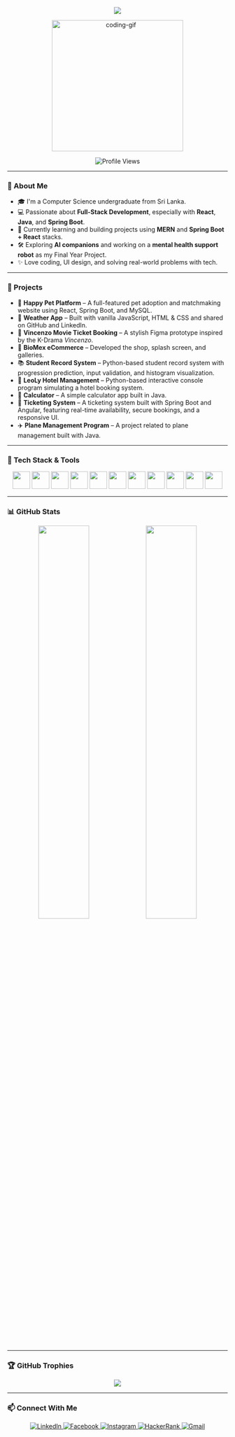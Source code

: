 <p align="center">
  <img src="https://readme-typing-svg.demolab.com/?lines=Hi+there,+I'm+Tharushi+Nathasha!;Computer+Science+Undergraduate+from+Sri+Lanka;Full+Stack+Developer+|+Tech+Enthusiast+🚀&center=true&width=600&height=45&color=4F8CC9&vCenter=true&size=22" />
</p>

<p align="center">
  <img src="https://i.pinimg.com/originals/f0/f0/d9/f0f0d932d6e39c7af5aa305cbd8da735.gif" width="300" alt="coding-gif" />
</p>

<p align="center">
  <img src="https://komarev.com/ghpvc/?username=tharushi-nathasha&label=Profile%20views&color=0e75b6&style=flat" alt="Profile Views" />
</p>

---

### 🌟 About Me
- 🎓 I'm a Computer Science undergraduate from Sri Lanka.
- 💻 Passionate about **Full-Stack Development**, especially with **React**, **Java**, and **Spring Boot**.
- 🌱 Currently learning and building projects using **MERN** and **Spring Boot + React** stacks.
- 🛠️ Exploring **AI companions** and working on a **mental health support robot** as my Final Year Project.
- ✨ Love coding, UI design, and solving real-world problems with tech.

---

### 💼 Projects
- 🐾 **Happy Pet Platform** – A full-featured pet adoption and matchmaking website using React, Spring Boot, and MySQL.
- 📱 **Weather App** – Built with vanilla JavaScript, HTML & CSS and shared on GitHub and LinkedIn.
- 🎥 **Vincenzo Movie Ticket Booking** – A stylish Figma prototype inspired by the K-Drama *Vincenzo*.
- 🛒 **BioMex eCommerce** – Developed the shop, splash screen, and galleries.
- 📚 **Student Record System** – Python-based student record system with progression prediction, input validation, and histogram visualization.
- 🏨 **LeoLy Hotel Management** – Python-based interactive console program simulating a hotel booking system.
- 🧮 **Calculator** – A simple calculator app built in Java.
- 🎫 **Ticketing System** – A ticketing system built with Spring Boot and Angular, featuring real-time availability, secure bookings, and a responsive UI.
- ✈️ **Plane Management Program** – A project related to plane management built with Java.
  
---

### 🔧 Tech Stack & Tools

<p align="center">
  <img src="https://cdn.jsdelivr.net/gh/devicons/devicon/icons/java/java-original.svg" width="40" height="40" />
  <img src="https://cdn.jsdelivr.net/gh/devicons/devicon/icons/react/react-original-wordmark.svg" width="40" height="40" />
  <img src="https://cdn.jsdelivr.net/gh/devicons/devicon/icons/mysql/mysql-original-wordmark.svg" width="40" height="40" />
  <img src="https://cdn.jsdelivr.net/gh/devicons/devicon/icons/spring/spring-original.svg" width="40" height="40" />
  <img src="https://cdn.jsdelivr.net/gh/devicons/devicon/icons/html5/html5-original-wordmark.svg" width="40" height="40" />
  <img src="https://cdn.jsdelivr.net/gh/devicons/devicon/icons/css3/css3-original-wordmark.svg" width="40" height="40" />
  <img src="https://cdn.jsdelivr.net/gh/devicons/devicon/icons/javascript/javascript-original.svg" width="40" height="40" />
  <img src="https://cdn.jsdelivr.net/gh/devicons/devicon/icons/python/python-original.svg" width="40" height="40" />
  <img src="https://www.vectorlogo.zone/logos/getpostman/getpostman-icon.svg" width="40" height="40" />
  <img src="https://www.vectorlogo.zone/logos/figma/figma-icon.svg" width="40" height="40" />
  <img src="https://www.vectorlogo.zone/logos/git-scm/git-scm-icon.svg" width="40" height="40" />
</p>

---

### 📊 GitHub Stats

<div align="center">
  <img src="https://github-readme-stats.vercel.app/api?username=tharushi-nathasha&show_icons=true&theme=tokyonight&hide_border=true" width="48%" />
  <img src="https://github-readme-stats.vercel.app/api/top-langs/?username=tharushi-nathasha&layout=compact&theme=tokyonight&hide_border=true" width="48%" />
</div>

---

### 🏆 GitHub Trophies

<p align="center">
  <img src="https://github-profile-trophy.vercel.app/?username=tharushi-nathasha&theme=tokyonight&margin-w=10&row=1&column=6" />
</p>

---

### 📫 Connect With Me

<p align="center">
  <a href="https://linkedin.com/in/tharushi-nathasha-walisundara" target="_blank">
    <img src="https://img.shields.io/badge/LinkedIn-blue?logo=linkedin&style=for-the-badge" alt="LinkedIn" />
  </a>
  <a href="https://fb.com/tharushi-nathasha" target="_blank">
    <img src="https://img.shields.io/badge/Facebook-1877F2?logo=facebook&style=for-the-badge&logoColor=white" alt="Facebook" />
  </a>
  <a href="https://instagram.com/taashiii_ii" target="_blank">
    <img src="https://img.shields.io/badge/Instagram-E4405F?logo=instagram&style=for-the-badge&logoColor=white" alt="Instagram" />
  </a>
  <a href="https://www.hackerrank.com/tharushi%20nathasha" target="_blank">
    <img src="https://img.shields.io/badge/HackerRank-2EC866?logo=hackerrank&style=for-the-badge&logoColor=white" alt="HackerRank" />
  </a>
  <a href="mailto:taashiiyaa@gmail.com">
    <img src="https://img.shields.io/badge/Gmail-D14836?logo=gmail&style=for-the-badge&logoColor=white" alt="Gmail" />
  </a>
</p>
